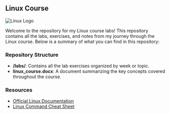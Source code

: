 ## Linux Course

![Linux Logo](https://upload.wikimedia.org/wikipedia/commons/a/af/Tux.png)

Welcome to the repository for my Linux course labs! This repository contains all the labs, exercises, and notes from my journey through the Linux course. Below is a summary of what you can find in this repository:

### Repository Structure

- **/labs/**: Contains all the lab exercises organized by week or topic.
- **linux_course.docx**: A document summarizing the key concepts covered throughout the course.


### Resources

- [Official Linux Documentation](https://www.kernel.org/doc/html/latest/)
- [Linux Command Cheat Sheet](https://www.linuxtrainingacademy.com/linux-commands-cheat-sheet/)
